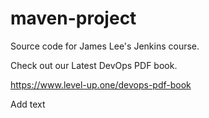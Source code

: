 # maven-project
Source code for James Lee's Jenkins course.

Check out our Latest DevOps PDF book.

https://www.level-up.one/devops-pdf-book

Add text